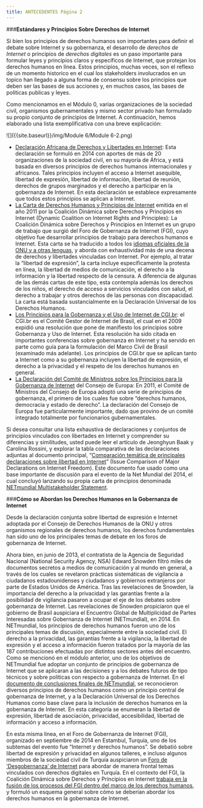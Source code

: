 ```yaml
---
title: ANTECEDENTES Página 2
---
```


###**Estándares y Principios Sobre Derechos de Internet**
 
Si bien los principios de derechos humanos son importantes para definir el debate sobre Internet y su gobernanza, el desarrollo de *derechos de Internet* o principios de *derechos digitales* es un paso importante para formular leyes y principios claros y específicos de Internet, que protejan los derechos humanos en línea. Estos principios, muchas veces, son el reflexo de un momento historico en el cual los stakeholders involucrados en un topico han llegado a alguna forma de consensu sobre los principios que deben ser las bases de sus acciones y, en muchos casos, las bases de politicas publicas y leyes. 

Como mencionamos en el Módulo 0, varias organizaciones de la sociedad civil, organismos gubernamentales y mismo sector privado han formulado su propio conjunto de principios de Internet. A continuación, hemos elaborado una lista exemplificativa con una breve explicación:

![]({{site.baseurl}}/img/Module 6/Module 6-2.png)

<ul><li><a href="http://africaninternetrights.org/" target="_blank">Declaración Africana de Derechos y Libertades en Internet</a>: Esta declaración se formuló en 2014 con aportes de más de 20 organizaciones de la sociedad civil, en su mayoría de África, y está basada en diversos principios de derechos humanos internacionales y africanos. Tales principios incluyen el acceso a Internet asequible, libertad de expresión, libertad de información, libertad de reunión, derechos de grupos marginados y el derecho a participar en la gobernanza de Internet. En esta declaración se establece expresamente que todos estos principios se aplican a Internet. 

<li><a href="http://internetrightsandprinciples.org/site/wp-content/uploads/2011/09/pdf/spanish.pdf" target="_blank">La Carta de Derechos Humanos y Principios de Internet</a> emitida en el año 2011 por la Coalición Dinámica sobre Derechos y Principios en Internet (Dynamic Coalition on Internet Rights and Principles): La Coalición Dinámica sobre Derechos y Principios en Internet es un grupo de trabajo que surgió del Foro de Gobernanza de Internet (FGI), cuyo objetivo fue desarrollar principios de trabajo para derechos humanos e Internet. Esta carta se ha traducido a todos los <a href="http://internetrightsandprinciples.org/site/charter/" target="_blank">idiomas oficiales de la ONU y a otras lenguas</a>, y aborda con exhaustividad más de una decena de derechos y libertades vinculadas con Internet. Por ejemplo, al tratar la “libertad de expresión”, la carta incluye específicamente la protesta en línea, la libertad de medios de comunicación, el derecho a la información y la libertad respecto de la censura. A diferencia de algunas de las demás cartas de este tipo, esta contempla además los derechos de los niños, el derecho de acceso a servicios vinculados con salud, el derecho a trabajar y otros derechos de las personas con discapacidad. La carta está basada sustancialmente en la Declaración Universal de los Derechos Humanos.

<li><a href="http://content.netmundial.br/contribution/principles-for-the-governance-and-use-of-the-internet/266" target="_blank">Los Principios para la Gobernanza y el Uso de Internet de CGI.br</a>: el CGI.br es el Comité Gestor de Internet de Brasil, el cual en el 2009 expidió  una resolución que pone de manifiesto los principios sobre Gobernanza  y Uso de Internet. Esta resolución ha sido citada en importantes conferencias sobre gobernanza en Internet y ha servido en parte como guía para la formulación del Marco Civil de Brasil (examinado más adelante). Los principios de CGI.br que se aplican tanto a Internet como a su gobernanza incluyen la libertad de expresión, el derecho a la privacidad y el respeto de los derechos humanos en general.

<li><a href="https://wcd.coe.int/ViewDoc.jsp?id=1835773" target="_blank">La Declaración del Comité de Ministros sobre los Principios para la Gobernanza de Internet</a> del Consejo de Europa: En 2011, el Comité de Ministros del Consejo de Europa adoptó una serie de principios de gobernanza, el primero de los cuales fue sobre “derechos humanos, democracia y estado de derecho”. La declaración del Consejo de Europa fue particularmente importante, dado que provino de un comité integrado totalmente por funcionarios gubernamentales. </ul>

Si desea consultar una lista exhaustiva de declaraciones y conjuntos de principios vinculados con libertades en Internet y comprender su diferencias y similitudes, usted puede leer el artículo de Jeonghyun Baak y Carolina Rossini, y explorar la tabla comparativa de las declaraciones adjuntas al documento principal, “<a href="http://bestbits.net/issue-comparison-of-major-declarations-on-internet-freedom/" target="_blank">Comparación temática de principales declaraciones sobre libertad en Internet</a>” (Issue Comparison of Major Declarations on Internet Freedom). Este documento fue usado como una base importante de discusión para el evento de la Net Mundial del 2014, el cual  concluyó lanzando su propia carta de principios denominada <a href="http://netmundial.br/wp-content/uploads/2014/04/NETmundial-Multistakeholder-Document.pdf" target="_blank">NETmundial Multistakeholder Statement</a>.


###**Cómo se Abordan los Derechos Humanos en la Gobernanza de Internet**

Desde la declaración conjunta sobre libertad de expresión e Internet adoptada por el Consejo de Derechos Humanos de la ONU y otros organismos regionales de derechos humanos, los derechos fundamentales han sido uno de los principales temas de debate en los foros de gobernanza de Internet. 

Ahora bien, en junio de 2013, el contratista de la Agencia de Seguridad Nacional (National Security Agency, NSA) Edward Snowden filtró miles de documentos secretos a medios de comunicación y al mundo en general, a través de los cuales se revelaron prácticas sistemáticas de vigilancia a ciudadanos estadounidenses y ciudadanos y gobiernos extranjeros por parte de Estados Unidos de América. Tras las revelaciones de Snowden, la importancia del derecho a la privacidad y las garantías frente a la posibilidad de vigilancia pasaron a ocupar el eje de los debates sobre gobernanza de Internet. Las revelaciones de Snowden propiciaron que el gobierno de Brasil auspiciara el Encuentro Global de Multiplicidad de Partes Interesadas sobre Gobernanza de Internet (NETmundial), en 2014. En NETmundial, los principios de derechos humanos fueron uno de los principales temas de discusión, especialmente entre la sociedad civil. El derecho a la privacidad, las garantías frente a la vigilancia, la libertad de expresión y el acceso a información fueron tratados por la mayoría de las 187 contribuciones efectuadas por distintos sectores antes del encuentro. Como se mencionó en el módulo anterior, uno de los objetivos de NETmundial fue adoptar un conjunto de principios de gobernanza de Internet que se aplicaran a las decisiones y a los debates futuros de tipo técnicos y sobre políticas con respecto a gobernanza de Internet. En el <a href="http://netmundial.br/wp-content/uploads/2014/04/NETmundial-Multistakeholder-Document.pdf" target="_blank">documento de conclusiones finales de NETmundial</a>, se reconocieron diversos principios de derechos humanos como un principio central de gobernanza de Internet, y a la Declaración Universal de los Derechos Humanos como base clave para la inclusión de derechos humanos en la gobernanza de Internet. En esta categoría se enumeran la libertad de expresión, libertad de asociación, privacidad, accesibilidad, libertad de información y acceso a información. 

En esta misma línea, en el Foro de Gobernanza de Internet (FGI), organizado en septiembre de 2014 en Estambul, Turquía, uno de los subtemas del evento fue “Internet y derechos humanos”. Se debatió sobre libertad de expresión y privacidad en algunos talleres, e incluso algunos miembros de la sociedad civil de Turquía auspiciaron un <a href="https://iuf.alternatifbilisim.org/" target="_blank">Foro de ‘Desgobernanza’ de Internet</a> para abordar de manera frontal temas vinculados con derechos digitales en Turquía. En el contexto del FGI, la Coalición Dinámica sobre Derechos y Principios en Internet <a href="http://internetrightsandprinciples.org/site/internet-rights-and-principles-coalition-five-year-review/" target="_blank">trabaja en la fusión de los procesos del FGI dentro del marco de los derechos humanos</a>, y formuló un esquema general sobre cómo se deberían abordar los derechos humanos en la gobernanza de Internet.

